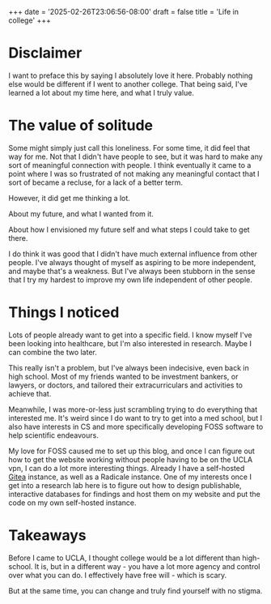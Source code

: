 +++
date = '2025-02-26T23:06:56-08:00'
draft = false
title = 'Life in college'
+++

# Disclaimer
I want to preface this by saying I absolutely love it here.
Probably nothing else would be different if I went to another college. 
That being said, I've learned a lot about my time here, and what I truly value.

# The value of solitude
Some might simply just call this loneliness. 
For some time, it did feel that way for me.
Not that I didn't have people to see, but it was hard to make any sort of meaningful connection with people.
I think eventually it came to a point where I was so frustrated of not making any meaningful contact that I sort of became a recluse, for a lack of a better term.

However, it did get me thinking a lot. 

About my future, and what I wanted from it. 

About how I envisioned my future self and what steps I could take to get there.

I do think it was good that I didn't have much external influence from other people. 
I've always thought of myself as aspiring to be more independent, and maybe that's a weakness.
But I've always been stubborn in the sense that I try my hardest to improve my own life independent of other people.

# Things I noticed
Lots of people already want to get into a specific field.
I know myself I've been looking into healthcare, but I'm also interested in research. 
Maybe I can combine the two later.

This really isn't a problem, but I've always been indecisive, even back in high school.
Most of my friends wanted to be investment bankers, or lawyers, or doctors, and tailored their extracurriculars and activities to achieve that.

Meanwhile, I was more-or-less just scrambling trying to do everything that interested me. 
It's weird since I do want to try to get into a med school, but I also have interests in CS and more specifically developing FOSS software to help scientific endeavours. 

My love for FOSS caused me to set up this blog, and once I can figure out how to get the website working without people having to be on the UCLA vpn, I can do a lot more interesting things. 
Already I have a self-hosted [Gitea](https://git.rdesh.xyz/explore/repos) instance, as well as a Radicale instance.
One of my interests once I get into a research lab here is to figure out how to design publishable, interactive databases for findings and host them on my website and put the code on my own self-hosted instance.

# Takeaways
Before I came to UCLA, I thought college would be a lot different than high-school. 
It is, but in a different way - you have a lot more agency and control over what you can do.
I effectively have free will - which is scary.

But at the same time, you can change and truly find yourself with no stigma. 






